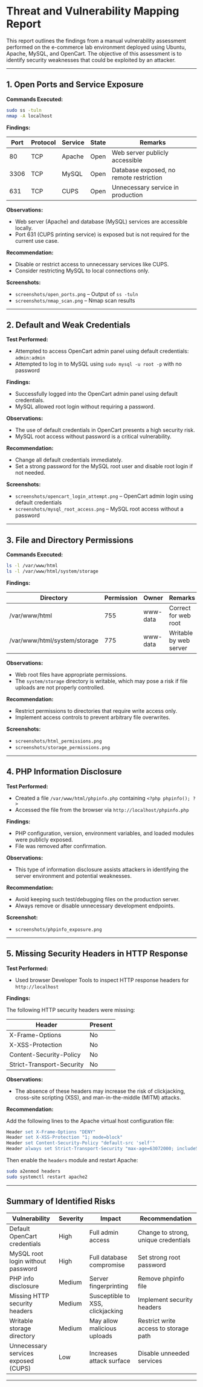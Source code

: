 # Threat and Vulnerability Mapping Report

This report outlines the findings from a manual vulnerability assessment performed on the e-commerce lab environment deployed using Ubuntu, Apache, MySQL, and OpenCart. The objective of this assessment is to identify security weaknesses that could be exploited by an attacker.

---

## 1. Open Ports and Service Exposure

**Commands Executed:**

```bash
sudo ss -tuln
nmap -A localhost
```

**Findings:**

| Port | Protocol | Service | State | Remarks                                 |
| ---- | -------- | ------- | ----- | --------------------------------------- |
| 80   | TCP      | Apache  | Open  | Web server publicly accessible          |
| 3306 | TCP      | MySQL   | Open  | Database exposed, no remote restriction |
| 631  | TCP      | CUPS    | Open  | Unnecessary service in production       |

**Observations:**

* Web server (Apache) and database (MySQL) services are accessible locally.
* Port 631 (CUPS printing service) is exposed but is not required for the current use case.

**Recommendation:**

* Disable or restrict access to unnecessary services like CUPS.
* Consider restricting MySQL to local connections only.

**Screenshots:**

* `screenshots/open_ports.png` – Output of `ss -tuln`
* `screenshots/nmap_scan.png` – Nmap scan results

---

## 2. Default and Weak Credentials

**Test Performed:**

* Attempted to access OpenCart admin panel using default credentials: `admin:admin`
* Attempted to log in to MySQL using `sudo mysql -u root -p` with no password

**Findings:**

* Successfully logged into the OpenCart admin panel using default credentials.
* MySQL allowed root login without requiring a password.

**Observations:**

* The use of default credentials in OpenCart presents a high security risk.
* MySQL root access without password is a critical vulnerability.

**Recommendation:**

* Change all default credentials immediately.
* Set a strong password for the MySQL root user and disable root login if not needed.

**Screenshots:**

* `screenshots/opencart_login_attempt.png` – OpenCart admin login using default credentials
* `screenshots/mysql_root_access.png` – MySQL root access without a password

---

## 3. File and Directory Permissions

**Commands Executed:**

```bash
ls -l /var/www/html
ls -l /var/www/html/system/storage
```

**Findings:**

| Directory                    | Permission | Owner    | Remarks                |
| ---------------------------- | ---------- | -------- | ---------------------- |
| /var/www/html                | 755        | www-data | Correct for web root   |
| /var/www/html/system/storage | 775        | www-data | Writable by web server |

**Observations:**

* Web root files have appropriate permissions.
* The `system/storage` directory is writable, which may pose a risk if file uploads are not properly controlled.

**Recommendation:**

* Restrict permissions to directories that require write access only.
* Implement access controls to prevent arbitrary file overwrites.

**Screenshots:**

* `screenshots/html_permissions.png`
* `screenshots/storage_permissions.png`

---

## 4. PHP Information Disclosure

**Test Performed:**

* Created a file `/var/www/html/phpinfo.php` containing `<?php phpinfo(); ?>`
* Accessed the file from the browser via `http://localhost/phpinfo.php`

**Findings:**

* PHP configuration, version, environment variables, and loaded modules were publicly exposed.
* File was removed after confirmation.

**Observations:**

* This type of information disclosure assists attackers in identifying the server environment and potential weaknesses.

**Recommendation:**

* Avoid keeping such test/debugging files on the production server.
* Always remove or disable unnecessary development endpoints.

**Screenshot:**

* `screenshots/phpinfo_exposure.png`

---

## 5. Missing Security Headers in HTTP Response

**Test Performed:**

* Used browser Developer Tools to inspect HTTP response headers for `http://localhost`

**Findings:**

The following HTTP security headers were missing:

| Header                    | Present |
| ------------------------- | ------- |
| X-Frame-Options           | No      |
| X-XSS-Protection          | No      |
| Content-Security-Policy   | No      |
| Strict-Transport-Security | No      |

**Observations:**

* The absence of these headers may increase the risk of clickjacking, cross-site scripting (XSS), and man-in-the-middle (MITM) attacks.

**Recommendation:**

Add the following lines to the Apache virtual host configuration file:

```apache
Header set X-Frame-Options "DENY"
Header set X-XSS-Protection "1; mode=block"
Header set Content-Security-Policy "default-src 'self'"
Header always set Strict-Transport-Security "max-age=63072000; includeSubDomains"
```

Then enable the `headers` module and restart Apache:

```bash
sudo a2enmod headers
sudo systemctl restart apache2
```
---

## Summary of Identified Risks

| Vulnerability                       | Severity | Impact                           | Recommendation                        |
| ----------------------------------- | -------- | -------------------------------- | ------------------------------------- |
| Default OpenCart credentials        | High     | Full admin access                | Change to strong, unique credentials  |
| MySQL root login without password   | High     | Full database compromise         | Set strong root password              |
| PHP info disclosure                 | Medium   | Server fingerprinting            | Remove phpinfo file                   |
| Missing HTTP security headers       | Medium   | Susceptible to XSS, clickjacking | Implement security headers            |
| Writable storage directory          | Medium   | May allow malicious uploads      | Restrict write access to storage path |
| Unnecessary services exposed (CUPS) | Low      | Increases attack surface         | Disable unneeded services             |

---
